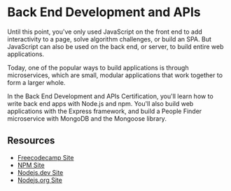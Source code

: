# Back End Development and APIs

Until this point, you've only used JavaScript on the front end to add interactivity to a page, solve algorithm challenges, or build an SPA. But JavaScript can also be used on the back end, or server, to build entire web applications.

Today, one of the popular ways to build applications is through microservices, which are small, modular applications that work together to form a larger whole.

In the Back End Development and APIs Certification, you'll learn how to write back end apps with Node.js and npm. You'll also build web applications with the Express framework, and build a People Finder microservice with MongoDB and the Mongoose library.

## Resources

- [Freecodecamp Site](https://www.freecodecamp.org/learn/back-end-development-and-apis/)
- [NPM Site](https://www.npmjs.com/)
- [Nodejs.dev Site](https://nodejs.dev/en/)
- [Nodejs.org Site](https://nodejs.org/en)
